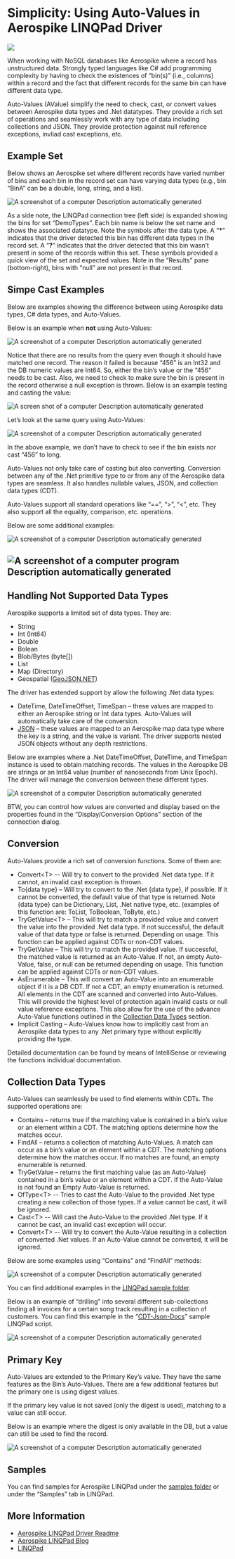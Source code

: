 # Simplicity: Using Auto-Values in Aerospike LINQPad Driver

![](media/5a006743c567ff229be7d3e1f76dde33.png)

When working with NoSQL databases like Aerospike where a record has unstructured data. Strongly typed languages like C\# add programming complexity by having to check the existences of “bin(s)” (i.e., columns) within a record and the fact that different records for the same bin can have different data type.

Auto-Values (AValue) simplify the need to check, cast, or convert values between Aerospike data types and .Net datatypes. They provide a rich set of operations and seamlessly work with any type of data including collections and JSON. They provide protection against null reference exceptions, invliad cast exceptions, etc.

## Example Set

Below shows an Aerospike set where different records have varied number of bins and each bin in the record set can have varying data types (e.g., bin “BinA” can be a double, long, string, and a list).

![A screenshot of a computer Description automatically generated](media/cc3b22a5ebb8f63863866f815bdf421b.png)

As a side note, the LINQPad connection tree (left side) is expanded showing the bins for set “DemoTypes”. Each bin name is below the set name and shows the associated datatype. Note the symbols after the data type. A “**\***” indicates that the driver detected this bin has different data types in the record set. A “**?**” indicates that the driver detected that this bin wasn’t present in some of the records within this set. These symbols provided a quick view of the set and expected values. Note in the “Results” pane (bottom-right), bins with “null” are not present in that record.

## Simpe Cast Examples

Below are examples showing the difference between using Aerospike data types, C\# data types, and Auto-Values.

Below is an example when **not** using Auto-Values:

![A screenshot of a computer Description automatically generated](media/d5608f79e4e004b9c67bb50dc399f9df.png)

Notice that there are no results from the query even though it should have matched one record. The reason it failed is because “456” is an Int32 and the DB numeric values are Int64. So, either the bin’s value or the “456” needs to be cast. Also, we need to check to make sure the bin is present in the record otherwise a null exception is thrown. Below is an example testing and casting the value:

![A screen shot of a computer Description automatically generated](media/e3b14effe4b26b98dde15bb9edd9f127.png)

Let’s look at the same query using Auto-Values:

![A screenshot of a computer Description automatically generated](media/3cf18292117ccaa32fb1b0c8db18f1db.png)

In the above example, we don’t have to check to see if the bin exists nor cast “456” to long.

Auto-Values not only take care of casting but also converting. Conversion between any of the .Net primitive type to or from any of the Aerospike data types are seamless. It also handles nullable values, JSON, and collection data types (CDT).

Auto-Values support all standard operations like “==”, “\>”, “\<”, etc. They also support all the equality, comparison, etc. operations.

Below are some additional examples:

![A screenshot of a computer Description automatically generated](media/9bbfeed286979e90d0b063f79dc6edb2.png)

## ![A screenshot of a computer program Description automatically generated](media/4a265ff034060765674ddf3c1103120d.png)

## Handling Not Supported Data Types

Aerospike supports a limited set of data types. They are:

-   String
-   Int (Int64)
-   Double
-   Bolean
-   Blob/Bytes (byte[])
-   List
-   Map (Directory)
-   Geospatial ([GeoJSON.NET](https://github.com/GeoJSON-Net/GeoJSON.Net))

The driver has extended support by allow the following .Net data types:

-   DateTime, DateTimeOffset, TimeSpan – these values are mapped to either an Aerospike string or Int data types. Auto-Values will automatically take care of the conversion.
-   [JSON](https://www.newtonsoft.com/json) – these values are mapped to an Aerospike map data type where the key is a string, and the value is variant. The driver supports nested JSON objects without any depth restrictions.

Below are examples where a .Net DateTimeOffset, DateTime, and TimeSpan instance is used to obtain matching records. The values in the Aerospike DB are strings or an Int64 value (number of nanoseconds from Unix Epoch). The driver will manage the conversion between these different types.

![A screenshot of a computer Description automatically generated](media/2176692840fe02bac6b38ba566daf383.png)

BTW, you can control how values are converted and display based on the properties found in the “Display/Conversion Options” section of the connection dialog.

## Conversion

Auto-Values provide a rich set of conversion functions. Some of them are:

-   Convert\<T\> -- Will try to convert to the provided .Net data type. If it cannot, an invalid cast exception is thrown.
-   To{data type} – Will try to convert to the .Net {data type}, if possible. If it cannot be converted, the default value of that type is returned. Note {data type} can be Dictionary, List, .Net native type, etc. (examples of this function are: ToList, ToBoolean, ToByte, etc.)
-   TryGetValue\<T\> – This will try to match a provided value and convert the value into the provided .Net data type. If not successful, the default value of that data type or false is returned. Depending on usage. This function can be applied against CDTs or non-CDT values.
-   TryGetValue – This will try to match the provided value. If successful, the matched value is returned as an Auto-Value. If not, an empty Auto-Value, false, or null can be returned depending on usage. This function can be applied against CDTs or non-CDT values.
-   AsEnumerable – This will convert an Auto-Value into an enumerable object if it is a DB CDT. If not a CDT, an empty enumeration is returned. All elements in the CDT are scanned and converted into Auto-Values. This will provide the highest level of protection again invalid casts or null value reference exceptions. This also allow for the use of the advance Auto-Value functions outlined in the [Collection Data Types](#collection-data-types) section.
-   Implicit Casting – Auto-Values know how to implicitly cast from an Aerospike data types to any .Net primary type without explicitly providing the type.

Detailed documentation can be found by means of IntelliSense or reviewing the functions individual documentation.

## Collection Data Types

Auto-Values can seamlessly be used to find elements within CDTs. The supported operations are:

-   Contains – returns true if the matching value is contained in a bin’s value or an element within a CDT. The matching options determine how the matches occur.
-   FindAll – returns a collection of matching Auto-Values. A match can occur as a bin’s value or an element within a CDT. The matching options determine how the matches occur. If no matches are found, an empty enumerable is returned.
-   TryGetValue – returns the first matching value (as an Auto-Value) contained in a bin’s value or an element within a CDT. If the Auto-Value is not found an Empty Auto-Value is returned.
-   OfType\<T\> -- Tries to cast the Auto-Value to the provided .Net type creating a new collection of those types. If a value cannot be cast, it will be ignored.
-   Cast\<T\> -- Will cast the Auto-Value to the provided .Net type. If it cannot be cast, an invalid cast exception will occur.
-   Convert\<T\> -- Will try to convert the Auto-Value resulting in a collection of converted .Net values. If an Auto-Value cannot be converted, it will be ignored.

Below are some examples using “Contains” and “FindAll” methods:

![A screenshot of a computer Description automatically generated](media/ca64e7f2ad49b1195eaae3f3e179b3ab.png)

You can find additional examples in the [LINQPad sample folder](https://github.com/aerospike-community/aerospike-linqpad-driver/tree/main/linqpad-samples/Cloud).

Below is an example of “drilling” into several different sub-collections finding all invoices for a certain song track resulting in a collection of customers. You can find this example in the “[CDT-Json-Docs](https://github.com/aerospike-community/aerospike-linqpad-driver/blob/main/linqpad-samples/Native/CDT-Json-Docs.linq)” sample LINQPad script.

![A screenshot of a computer Description automatically generated](media/6ff4f776716be7c2f9a19cc032039d25.png)

## Primary Key

Auto-Values are extended to the Primary Key’s value. They have the same features as the Bin’s Auto-Values. There are a few additional features but the primary one is using digest values.

If the primary key value is not saved (only the digest is used), matching to a value can still occur.

Below is an example where the digest is only available in the DB, but a value can still be used to find the record.

![A screenshot of a computer Description automatically generated](media/ce932b8fed795e08f409995c58436569.png)

## Samples

You can find samples for Aerospike LINQPad under the [samples folder](https://github.com/aerospike-community/aerospike-linqpad-driver/tree/main/linqpad-samples/Cloud) or under the “Samples” tab in LINQPad.

## More Information

-   [Aerospike LINQPad Driver Readme](https://github.com/aerospike-community/aerospike-linqpad-driver/tree/main/linqpad-samples)
-   [Aerospike LINQPad Blog](https://aerospike.com/developer/blog/aerospike-for-linqpad)
-   [LINQPad](https://www.linqpad.net/nugetsamples.aspx)
